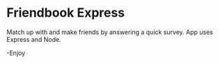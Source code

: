 # Friendbook Express

Match up with and make friends by answering a quick survey.
App uses Express and Node.

-Enjoy
